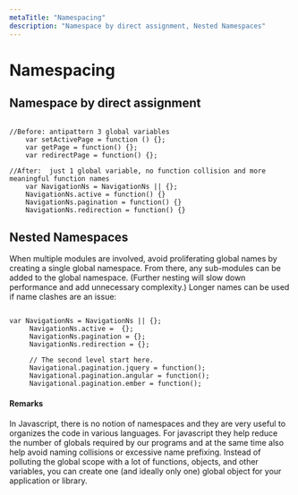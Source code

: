 ```yaml
---
metaTitle: "Namespacing"
description: "Namespace by direct assignment, Nested Namespaces"
---
```


# Namespacing



## Namespace by direct assignment


```

//Before: antipattern 3 global variables
    var setActivePage = function () {};
    var getPage = function() {};
    var redirectPage = function() {};

//After:  just 1 global variable, no function collision and more meaningful function names
    var NavigationNs = NavigationNs || {};
    NavigationNs.active = function() {}
    NavigationNs.pagination = function() {}
    NavigationNs.redirection = function() {}

```



## Nested Namespaces


When multiple modules are involved, avoid proliferating global names by creating a single global namespace. From there, any sub-modules can be added to the global namespace. (Further nesting will slow down performance and add unnecessary complexity.) Longer names can be used if name clashes are an issue:

```

var NavigationNs = NavigationNs || {};
     NavigationNs.active =  {};
     NavigationNs.pagination = {};
     NavigationNs.redirection = {};
    
     // The second level start here.
     Navigational.pagination.jquery = function();
     Navigational.pagination.angular = function();
     Navigational.pagination.ember = function();

```



#### Remarks


In Javascript, there is no notion of namespaces and they are very useful to organizes the code in various languages. For javascript they help reduce the number of globals required by our programs and at the same time also help avoid naming collisions or excessive name prefixing. Instead of polluting the global scope with a lot of functions, objects, and other variables, you can create one (and ideally only one) global object for your application or library.

